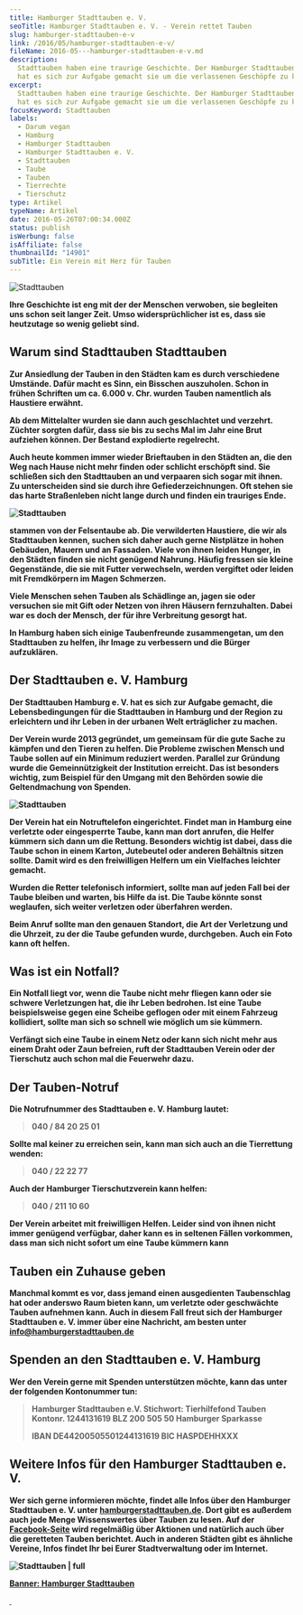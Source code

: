 ```yaml
---
title: Hamburger Stadttauben e. V.
seoTitle: Hamburger Stadttauben e. V. - Verein rettet Tauben
slug: hamburger-stadttauben-e-v
link: /2016/05/hamburger-stadttauben-e-v/
fileName: 2016-05---hamburger-stadttauben-e-v.md
description:
  Stadttauben haben eine traurige Geschichte. Der Hamburger Stadttauben e. V.
  hat es sich zur Aufgabe gemacht sie um die verlassenen Geschöpfe zu kümmern.
excerpt:
  Stadttauben haben eine traurige Geschichte. Der Hamburger Stadttauben e. V.
  hat es sich zur Aufgabe gemacht sie um die verlassenen Geschöpfe zu kümmern.
focusKeyword: Stadttauben
labels:
  - Darum vegan
  - Hamburg
  - Hamburger Stadttauben
  - Hamburger Stadttauben e. V.
  - Stadttauben
  - Taube
  - Tauben
  - Tierrechte
  - Tierschutz
type: Artikel
typeName: Artikel
date: 2016-05-26T07:00:34.000Z
status: publish
isWerbung: false
isAffiliate: false
thumbnailId: "14901"
subTitle: Ein Verein mit Herz für Tauben
---
```


![Stadttauben](http://cardamonchai.com/wp-content/uploads/2016/05/17160873227_6048e2ba21_z-640x427.jpg)

<strong>

Ihre Geschichte ist eng mit der der Menschen verwoben, sie begleiten uns schon
seit langer Zeit. Umso widersprüchlicher ist es, dass sie heutzutage so wenig
geliebt sind.

## Warum sind Stadttauben Stadttauben

Zur Ansiedlung der Tauben in den Städten kam es durch verschiedene Umstände.
Dafür macht es Sinn, ein Bisschen auszuholen. Schon in frühen Schriften um ca.
6.000 v. Chr. wurden Tauben namentlich als Haustiere erwähnt.

Ab dem Mittelalter wurden sie dann auch geschlachtet und verzehrt. Züchter
sorgten dafür, dass sie bis zu sechs Mal im Jahr eine Brut aufziehen können. Der
Bestand explodierte regelrecht.

Auch heute kommen immer wieder Brieftauben in den Städten an, die den Weg nach
Hause nicht mehr finden oder schlicht erschöpft sind. Sie schließen sich den
Stadttauben an und verpaaren sich sogar mit ihnen. Zu unterscheiden sind sie
durch ihre Gefiederzeichnungen. Oft stehen sie das harte Straßenleben nicht
lange durch und finden ein trauriges Ende.

![Stadttauben](http://cardamonchai.com/wp-content/uploads/2016/05/21447371659_0f24700ac2_z-640x640.jpg)

stammen von der Felsentaube ab. Die verwilderten Haustiere, die wir als
Stadttauben kennen, suchen sich daher auch gerne Nistplätze in hohen Gebäuden,
Mauern und an Fassaden. Viele von ihnen leiden Hunger, in den Städten finden sie
nicht genügend Nahrung. Häufig fressen sie kleine Gegenstände, die sie mit
Futter verwechseln, werden vergiftet oder leiden mit Fremdkörpern im Magen
Schmerzen.

Viele Menschen sehen Tauben als Schädlinge an, jagen sie oder versuchen sie mit
Gift oder Netzen von ihren Häusern fernzuhalten. Dabei war es doch der Mensch,
der für ihre Verbreitung gesorgt hat.

In Hamburg haben sich einige Taubenfreunde zusammengetan, um den Stadttauben zu
helfen, ihr Image zu verbessern und die Bürger aufzuklären.

## Der Stadttauben e. V. Hamburg

Der Stadttauben Hamburg e. V. hat es sich zur Aufgabe gemacht, die
Lebensbedingungen für die Stadttauben in Hamburg und der Region zu erleichtern
und ihr Leben in der urbanen Welt erträglicher zu machen.

Der Verein wurde 2013 gegründet, um gemeinsam für die gute Sache zu kämpfen und
den Tieren zu helfen. Die Probleme zwischen Mensch und Taube sollen auf ein
Minimum reduziert werden. Parallel zur Gründung wurde die Gemeinnützigkeit der
Institution erreicht. Das ist besonders wichtig, zum Beispiel für den Umgang mit
den Behörden sowie die Geltendmachung von Spenden.

![Stadttauben](http://cardamonchai.com/wp-content/uploads/2016/05/26755742482_b080212427_z-640x427.jpg)

Der Verein hat ein Notruftelefon eingerichtet. Findet man in Hamburg eine
verletzte oder eingesperrte Taube, kann man dort anrufen, die Helfer kümmern
sich dann um die Rettung. Besonders wichtig ist dabei, dass die Taube schon in
einem Karton, Jutebeutel oder anderen Behältnis sitzen sollte. Damit wird es den
freiwilligen Helfern um ein Vielfaches leichter gemacht.

Wurden die Retter telefonisch informiert, sollte man auf jeden Fall bei der
Taube bleiben und warten, bis Hilfe da ist. Die Taube könnte sonst weglaufen,
sich weiter verletzen oder überfahren werden.

Beim Anruf sollte man den genauen Standort, die Art der Verletzung und die
Uhrzeit, zu der die Taube gefunden wurde, durchgeben. Auch ein Foto kann oft
helfen.

## Was ist ein Notfall?

Ein Notfall liegt vor, wenn die Taube nicht mehr fliegen kann oder sie schwere
Verletzungen hat, die ihr Leben bedrohen. Ist eine Taube beispielsweise gegen
eine Scheibe geflogen oder mit einem Fahrzeug kollidiert, sollte man sich so
schnell wie möglich um sie kümmern.

Verfängt sich eine Taube in einem Netz oder kann sich nicht mehr aus einem Draht
oder Zaun befreien, ruft der Stadttauben Verein oder der Tierschutz auch schon
mal die Feuerwehr dazu.

## Der Tauben-Notruf

Die Notrufnummer des Stadttauben e. V. Hamburg lautet:

<blockquote>040 / 84 20 25 01</blockquote>

Sollte mal keiner zu erreichen sein, kann man sich auch an die Tierrettung
wenden:

<blockquote>040 / 22 22 77</blockquote>

Auch der Hamburger Tierschutzverein kann helfen:

<blockquote>040 / 211 10 60</blockquote>

Der Verein arbeitet mit freiwilligen Helfen. Leider sind von ihnen nicht immer
genügend verfügbar, daher kann es in seltenen Fällen vorkommen, dass man sich
nicht sofort um eine Taube kümmern kann

## Tauben ein Zuhause geben

Manchmal kommt es vor, dass jemand einen ausgedienten Taubenschlag hat oder
anderswo Raum bieten kann, um verletzte oder geschwächte Tauben aufnehmen kann.
Auch in diesem Fall freut sich der Hamburger Stadttauben e. V. immer über eine
Nachricht, am besten unter info@hamburgerstadttauben.de

## Spenden an den Stadttauben e. V. Hamburg

Wer den Verein gerne mit Spenden unterstützen möchte, kann das unter der
folgenden Kontonummer tun:

<blockquote>Hamburger Stadttauben e.V.
Stichwort: Tierhilfefond Tauben
Kontonr. 1244131619
BLZ 200 505 50
Hamburger Sparkasse

IBAN DE44200505501244131619 BIC HASPDEHHXXX</blockquote>

## Weitere Infos für den Hamburger Stadttauben e. V.

Wer sich gerne informieren möchte, findet alle Infos über den Hamburger
Stadttauben e. V. unter
<a href="http://www.hamburgerstadttauben.de/" target="_blank" rel="noopener">hamburgerstadttauben.de</a>.
Dort gibt es außerdem auch jede Menge Wissenswertes über Tauben zu lesen. Auf
der
<a href="https://www.facebook.com/hamburgerstadttauben" target="_blank" rel="noopener">Facebook-Seite</a>
wird regelmäßig über Aktionen und natürlich auch über die geretteten Tauben
berichtet. Auch in anderen Städten gibt es ähnliche Vereine, Infos findet Ihr
bei Eurer Stadtverwaltung oder im Internet.

![Stadttauben | full](http://cardamonchai.com/wp-content/uploads/2016/05/Hamburger-Stadttauben.png)

<a href="http://www.hamburgerstadttauben.de/" target="_blank" rel="noopener">

<strong>Banner:</strong> Hamburger Stadttauben

&nbsp;
